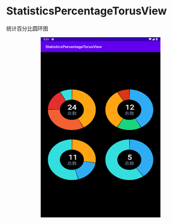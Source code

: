 # StatisticsPercentageTorusView
统计百分比圆环图


<p align="center"> <img src="https://github.com/FPhoenixCorneaE/StatisticsPercentageTorusView/blob/main/image/statistics_percentage_torus.png" alt="预览图片"  width="320" height="480"></p>
